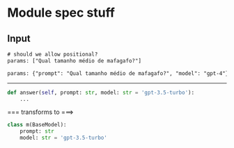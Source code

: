 # Module spec stuff

## Input

```txt
# should we allow positional?
params: ["Qual tamanho médio de mafagafo?"] 

params: {"prompt": "Qual tamanho médio de mafagafo?", "model": "gpt-4"}
```

---

```py
def answer(self, prompt: str, model: str = 'gpt-3.5-turbo'):
    ...
```

=== transforms to ===>

```py
class m(BaseModel):
    prompt: str
    model: str = 'gpt-3.5-turbo'
```
